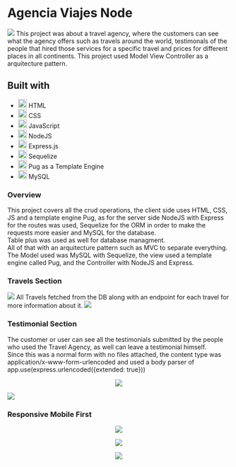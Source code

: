 # Agencia Viajes Node
<img src="./public/img/Portada.PNG">
This project was about a travel agency, where the customers can see what the agency offers such as travels around the world, testimonals of the people that hired those services for a specific travel and prices for different places in all continents.
This project used Model View Controller as a arquitecture pattern. 

## Built with
<ul>
    <li><img src="https://svgl.app/library/html5.svg" width=20 /> HTML</br></li>
    <li><img src="https://svgl.app/library/css.svg" width=20 /> CSS</br></li>
    <li><img src="https://svgl.app/library/javascript.svg" width=20 /> JavaScript</br></li>
    <li><img src="https://svgl.app/library/nodejs.svg" width=20 /> NodeJS</br></li>
    <li><img src="https://svgl.app/library/expressjs_dark.svg" width=20 /> Express.js</br></li>
    <li><img src="https://svgl.app/library/sequelize.svg" width=20 /> Sequelize</br></li>
    <li><img src="https://res.cloudinary.com/practicaldev/image/fetch/s--Rr7K5gOm--/c_limit%2Cf_auto%2Cfl_progressive%2Cq_auto%2Cw_880/https://dbalas.gallerycdn.vsassets.io/extensions/dbalas/vscode-html2pug/0.0.2/1532242577062/Microsoft.VisualStudio.Services.Icons.Default" width=20 /> Pug as a Template Engine</br></li>
    <li><img src="https://svgl.app/library/mysql.svg" width=20 /> MySQL</br></li>
</ul>

### Overview
This project covers all the crud operations, the client side uses HTML, CSS, JS and a template engine Pug, as for the server side NodeJS with Express for the routes was used, Sequelize for the ORM in order to make the requests more easier and MySQL for the database.<br>
Table plus was used as well for database managment.<br>
All of that with an arquitecture pattern such as MVC to separate everything. The Model used was MySQL with Sequelize, the view used a template engine called Pug, and the Controller with NodeJS and Express.

### Travels Section
<img src="./public//img/Travels.PNG">
All Travels fetched from the DB along with an endpoint for each travel for more information about it.
<img src="./public//img/TravelEndpoint.PNG">

### Testimonial Section
The customer or user can see all the testimonials submitted by the people who used the Travel Agency, as well can leave a testimonial himself. <br>
Since this was a normal form with no files attached, the content type was application/x-www-form-urlencoded and used a body parser of<br>
app.use(express.urlencoded({extended: true}))<br>
<p align="center">
    <img src="./public//img/TestimonialsSubmit.PNG">
</p>
<img src="./public//img/TestimonialsSubmited.PNG">

### Responsive Mobile First
<p align="center">
    <img src="./public//img/MobileFirst2.PNG">
</p>

<p align="center">
    <img src="./public//img/MobileFirst3.PNG">
</p>

<p align="center">
    <img src="./public//img/MobileFirst4.PNG">
</p>



